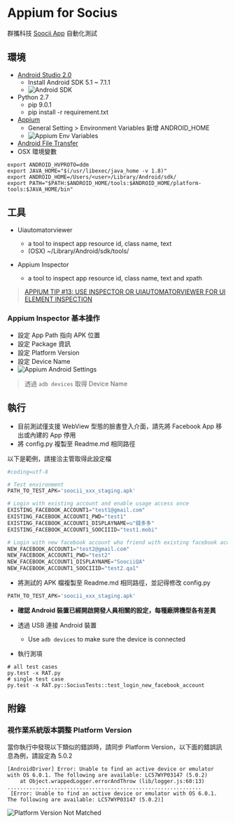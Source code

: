 # Appium for Socius





群攜科技 [Soocii App](https://play.google.com/store/apps/details?id=me.soocii.socius&hl=zh_TW) 自動化測試

## 環境

* [Android Studio 2.0](https://developer.android.com/studio/index.html)
    * Install Android SDK 5.1 ~ 7.1.1
    * ![Android SDK](https://github.com/drmobile/SociusAppium/raw/master/images/AndroidStudioSDK.png)
* Python 2.7
    * pip 9.0.1
    * pip install -r requirement.txt
* [Appium](http://appium.io/)
    * General Setting > Environment Variables 新增 ANDROID_HOME
    * ![Appium Env Variables](https://github.com/drmobile/SociusAppium/raw/master/images/AppiumEnvVariables.png)
* [Android File Transfer](https://www.android.com/filetransfer/)
* OSX 環境變數

```shell
export ANDROID_HVPROTO=ddm
export JAVA_HOME="$(/usr/libexec/java_home -v 1.8)"
export ANDROID_HOME=/Users/<user>/Library/Android/sdk/
export PATH="$PATH:$ANDROID_HOME/tools:$ANDROID_HOME/platform-tools:$JAVA_HOME/bin"
```

## 工具

* Uiautomatorviewer
    * a tool to inspect app resource id, class name, text
    * (OSX) ~/Library/Android/sdk/tools/

* Appium Inspector
    * a tool to inspect app resource id, class name, text and xpath

> [APPIUM TIP #13: USE INSPECTOR OR UIAUTOMATORVIEWER FOR UI ELEMENT INSPECTION](https://bitbar.com/appium-tip-13-use-inspector-or-uiautomatorviewer-for-ui-element-inspection/)

### Appium Inspector 基本操作

* 設定 App Path 指向 APK 位置
* 設定 Package 資訊
* 設定 Platform Version
* 設定 Device Name
* ![Appium Android Settings](https://github.com/drmobile/SociusAppium/raw/master/images/AppiumAndroidSettings.png)

> 透過 ```adb devices``` 取得 Device Name

## 執行

* 目前測試僅支援 WebView 型態的臉書登入介面，請先將 Facebook App 移出或內建的 App 停用
* 將 config.py 複製至 Readme.md 相同路徑

以下是範例，請接洽主管取得此設定檔

```python
#coding=utf-8

# Test environment
PATH_TO_TEST_APK='soocii_xxx_staging.apk'

# Login with existing account and enable usage access once
EXISTING_FACEBOOK_ACCOUNT1="test1@gmail.com"
EXISTING_FACEBOOK_ACCOUNT1_PWD="test1"
EXISTING_FACEBOOK_ACCOUNT1_DISPLAYNAME=u"錢多多"
EXISTING_FACEBOOK_ACCOUNT1_SOOCIIID="test1.mobi"

# Login with new facebook account who friend with existing facebook account
NEW_FACEBOOK_ACCOUNT1="test2@gmail.com"
NEW_FACEBOOK_ACCOUNT1_PWD="test2"
NEW_FACEBOOK_ACCOUNT1_DISPLAYNAME="SoociiQA"
NEW_FACEBOOK_ACCOUNT1_SOOCIIID="test2.qa1"
```

* 將測試的 APK 檔複製至 Readme.md 相同路徑，並記得修改 config.py

```python
PATH_TO_TEST_APK='soocii_xxx_staging.apk'
```

* **確認 Android 裝置已經開啟開發人員相關的設定，每種廠牌機型各有差異**

* 透過 USB 連接 Android 裝置
    * Use ```adb devices``` to make sure the device is connected

* 執行測項

```shell
# all test cases
py.test -x RAT.py
# single test case
py.test -x RAT.py::SociusTests::test_login_new_facebook_account
```

## 附錄

### 視作業系統版本調整 Platform Version

當你執行中發現以下類似的錯誤時，請同步 Platform Version，以下面的錯誤訊息為例，請設定為 5.0.2

```console
[AndroidDriver] Error: Unable to find an active device or emulator with OS 6.0.1. The following are available: LC57WYP03147 (5.0.2)
    at Object.wrappedLogger.errorAndThrow (lib/logger.js:60:13)
..............................................................
 [Error: Unable to find an active device or emulator with OS 6.0.1. The following are available: LC57WYP03147 (5.0.2)]
```

![Platform Version Not Matched](https://github.com/drmobile/SociusAppium/raw/master/images/PlatformVersionNotMatched.png)





